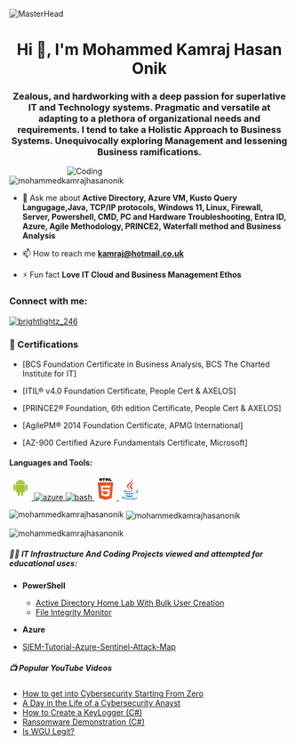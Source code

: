 ![MasterHead](https://blog-assets.freshworks.com/freshservice/wp-content/uploads/2021/03/23165456/choose_a_pm_tool_banner.gif)
<h1 align="center">Hi 👋, I'm Mohammed Kamraj Hasan Onik</h1>
<h3 align="center">Zealous, and hardworking with a deep passion for superlative IT and Technology systems. Pragmatic and versatile at adapting to a plethora of organizational needs and requirements. I tend to take a Holistic Approach to Business Systems. Unequivocally exploring Management and lessening Business ramifications.</h3>
<img align="right" alt="Coding" width="400" src="https://2.bp.blogspot.com/-2JQQUBNtmP8/XJRQS_B7aDI/AAAAAAAAGLw/-sxqX_1pryA-0NFmKOcum6rbX-GRAAl7wCLcBGAs/s1600/roundtables.gif">

<p align="left"> <img src="https://komarev.com/ghpvc/?username=mohammedkamrajhasanonik&label=Profile%20views&color=0e75b6&style=flat" alt="mohammedkamrajhasanonik" /> </p>

- 💬 Ask me about **Active Directory, Azure VM, Kusto Query Langugage,Java, TCP/IP protocols, Windows 11, Linux, Firewall, Server, Powershell, CMD, PC and Hardware Troubleshooting, Entra ID, Azure, Agile Methodology, PRINCE2, Waterfall method and Business Analysis**

- 📫 How to reach me **kamraj@hotmail.co.uk**

- ⚡ Fun fact **Love IT Cloud and Business Management Ethos**

<h3 align="left">Connect with me:</h3>
<p align="left">
<a href="https://discord.gg/brightlightz_246" target="blank"><img align="center" src="https://raw.githubusercontent.com/rahuldkjain/github-profile-readme-generator/master/src/images/icons/Social/discord.svg" alt="brightlightz_246" height="30" width="40" /></a>
</p>

<h3>📄 Certifications</h3></h3>

- [BCS Foundation Certificate in Business Analysis, BCS The Charted Institute for IT]

- [ITIL® v4.0 Foundation Certificate, People Cert & AXELOS]

- [PRINCE2® Foundation, 6th edition Certificate, People Cert & AXELOS]

- [AgilePM® 2014 Foundation Certificate, APMG International]

- [AZ-900 Certified Azure Fundamentals Certificate, Microsoft]

<h4 align="left">Languages and Tools:</h4>

<p align="left"> <a href="https://developer.android.com" target="_blank" rel="noreferrer"> <img src="https://raw.githubusercontent.com/devicons/devicon/master/icons/android/android-original-wordmark.svg" alt="android" width="40" height="40"/> </a> <a href="https://azure.microsoft.com/en-in/" target="_blank" rel="noreferrer"> <img src="https://www.vectorlogo.zone/logos/microsoft_azure/microsoft_azure-icon.svg" alt="azure" width="40" height="40"/> </a> <a href="https://www.gnu.org/software/bash/" target="_blank" rel="noreferrer"> <img src="https://www.vectorlogo.zone/logos/gnu_bash/gnu_bash-icon.svg" alt="bash" width="40" height="40"/> </a> <a href="https://www.w3.org/html/" target="_blank" rel="noreferrer"> <img src="https://raw.githubusercontent.com/devicons/devicon/master/icons/html5/html5-original-wordmark.svg" alt="html5" width="40" height="40"/> </a> <a href="https://www.java.com" target="_blank" rel="noreferrer"> <img src="https://raw.githubusercontent.com/devicons/devicon/master/icons/java/java-original.svg" alt="java" width="40" height="40"/> </a> </p>

<p><img align="left" src="https://github-readme-stats.vercel.app/api/top-langs?username=mohammedkamrajhasanonik&show_icons=true&locale=en&layout=compact" alt="mohammedkamrajhasanonik" /></p>

<p>&nbsp;<img align="center" src="https://github-readme-stats.vercel.app/api?username=mohammedkamrajhasanonik&show_icons=true&locale=en" alt="mohammedkamrajhasanonik" /></p>

<p><img align="center" src="https://github-readme-streak-stats.herokuapp.com/?user=mohammedkamrajhasanonik&" alt="mohammedkamrajhasanonik" /></p>

<h5>👨‍💻 IT Infrastructure And Coding Projects viewed and attempted for educational uses:</h5>

- <b>PowerShell</b>
  - [Active Directory Home Lab With Bulk User Creation](https://github.com/MohammedKamrajHasanOnik/ActiveDirectoryLab)
  - [File Integrity Monitor](https://github.com/MohammedKamrajHasanOnik/FileIntegrityMonitor)

 - <b>Azure</b>
 - [SIEM-Tutorial-Azure-Sentinel-Attack-Map](https://github.com/MohammedKamrajHasanOnik/SIEM-Tutorial-Azure-Sentinel-Attack-Map/tree/main)

  
  
<h5>📺 Popular YouTube Videos</h5>

- [How to get into Cybersecurity Starting From Zero](https://www.youtube.com/watch?v=a83ASGn_V_s)
- [A Day in the Life of a Cybersecurity Anayst](https://www.youtube.com/watch?v=uHy3oM7NnoU)
- [How to Create a KeyLogger (C#)](https://www.youtube.com/watch?v=N-L9hklSlNk)
- [Ransomware Demonstration (C#)](https://www.youtube.com/watch?v=OfvdQeh79s0)
- [Is WGU Legit?](https://www.youtube.com/watch?v=E2MwRWxDBkA)



